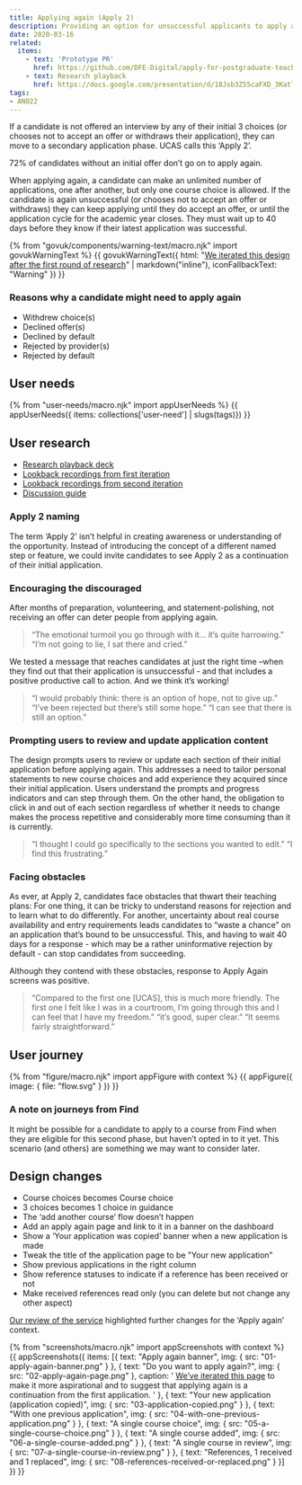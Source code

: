 ```yaml
---
title: Applying again (Apply 2)
description: Providing an option for unsuccessful applicants to apply again.
date: 2020-03-16
related:
  items:
    - text: 'Prototype PR'
      href: https://github.com/DFE-Digital/apply-for-postgraduate-teacher-training-prototype/pull/363
    - text: Research playback
      href: https://docs.google.com/presentation/d/18Jsb3Z55caFXD_3KatlHaqdwFClCdZeLYxi_QtCRmho/edit
tags:
- AN022
---
```


If a candidate is not offered an interview by any of their initial 3 choices (or chooses not to accept an offer or withdraws their application), they can move to a secondary application phase. UCAS calls this ‘Apply 2’.

72% of candidates without an initial offer don’t go on to apply again.

When applying again, a candidate can make an unlimited number of applications, one after another, but only one course choice is allowed. If the candidate is again unsuccessful (or chooses not to accept an offer or withdraws) they can keep applying until they do accept an offer, or until the application cycle for the academic year closes. They must wait up to 40 days before they know if their latest application was successful.

{% from "govuk/components/warning-text/macro.njk" import govukWarningText %}
{{ govukWarningText({
  html: "[We iterated this design after the first round of research](/apply-for-teacher-training/applying-again-iteration)" | markdown("inline"),
  iconFallbackText: "Warning"
}) }}

### Reasons why a candidate might need to apply again

* Withdrew choice(s)
* Declined offer(s)
* Declined by default
* Rejected by provider(s)
* Rejected by default

## User needs

{% from "user-needs/macro.njk" import appUserNeeds %}
{{ appUserNeeds({ items: collections['user-need'] | slugs(tags)}) }}

## User research

* [Research playback deck](https://docs.google.com/presentation/d/18Jsb3Z55caFXD_3KatlHaqdwFClCdZeLYxi_QtCRmho/edit)
* [Lookback recordings from first iteration](https://lookback.io/dfe-digital/candidates-apply-2-research-round-10)
* [Lookback recordings from second iteration](https://lookback.io/dfe-digital/candidates-apply-2-part-2-round-13)
* [Discussion guide](https://docs.google.com/spreadsheets/d/1pFiuoqEqqkZDQJZksrciMab6O3_RI8LbixwwuuecfSA/edit)

### Apply 2 naming

The term ‘Apply 2’ isn’t helpful in creating awareness or understanding of the opportunity. Instead of introducing the concept of a different named step or feature, we could invite candidates to see Apply 2 as a continuation of their initial application.

### Encouraging the discouraged

After months of preparation, volunteering, and statement-polishing, not receiving an offer can deter people from applying again.

> “The emotional turmoil you go through with it… it’s quite harrowing.”
> “I’m not going to lie, I sat there and cried.”

We tested a message that reaches candidates at just the right time –when they find out that their application is unsuccessful - and that includes a positive productive call to action. And we think it’s working!

> “I would probably think: there is an option of hope, not to give up.”
> “I’ve been rejected but there’s still some hope.”
> “I can see that there is still an option.”

### Prompting users to review and update application content

The design prompts users to review or update each section of their initial application before applying again. This addresses a need to tailor personal statements to new course choices and add experience they acquired since their initial application. Users understand the prompts and progress indicators and can step through them. On the other hand, the obligation to click in and out of each section regardless of whether it needs to change makes the process repetitive and considerably more time consuming than it is currently.

> “I thought I could go specifically to the sections you wanted to edit.”
> “I find this frustrating.”

### Facing obstacles

As ever, at Apply 2, candidates face obstacles that thwart their teaching plans: For one thing, it can be tricky to understand reasons for rejection and to learn what to do differently. For another, uncertainty about real course availability and entry requirements leads candidates to “waste a chance” on an application that’s bound to be unsuccessful.  This, and having to wait 40 days for a response - which may be a rather uninformative rejection by default - can stop candidates from succeeding.

Although they contend with these obstacles, response to Apply Again screens was positive.

> “Compared to the first one [UCAS], this is much more friendly.  The first one I felt like I was in a courtroom, I’m going through this and I can feel that I have my freedom.”
> “it’s good, super clear.”
> “It seems fairly straightforward.”

## User journey

{% from "figure/macro.njk" import appFigure with context %}
{{ appFigure({
  image: {
    file: "flow.svg"
  }
}) }}

### A note on journeys from Find

It might be possible for a candidate to apply to a course from Find when they are eligible for this second phase, but haven’t opted in to it yet. This scenario (and others) are something we may want to consider later.

## Design changes

* Course choices becomes Course choice
* 3 choices becomes 1 choice in guidance
* The ‘add another course’ flow doesn’t happen
* Add an apply again page and link to it in a banner on the dashboard
* Show a ‘Your application was copied’ banner when a new application is made
* Tweak the title of the application page to be "Your new application"
* Show previous applications in the right column
* Show reference statuses to indicate if a reference has been received or not
* Make received references read only (you can delete but not change any other aspect)

[Our review of the service](/apply-for-teacher-training/changes-for-apply-2) highlighted further changes for the ‘Apply again’ context.

{% from "screenshots/macro.njk" import appScreenshots with context %}
{{ appScreenshots({
  items: [{
      text: "Apply again banner",
      img: { src: "01-apply-again-banner.png" }
    }, {
      text: "Do you want to apply again?",
      img: { src: "02-apply-again-page.png" },
      caption: '
[We’ve iterated this page](/apply-for-teacher-training/apply-again-course-first#do-you-want-to-apply-again) to make it more aspirational and to suggest that applying again is a continuation from the first application.
      '
    }, {
      text: "Your new application (application copied)",
      img: { src: "03-application-copied.png" }
    }, {
      text: "With one previous application",
      img: { src: "04-with-one-previous-application.png" }
    }, {
      text: "A single course choice",
      img: { src: "05-a-single-course-choice.png" }
    }, {
      text: "A single course added",
      img: { src: "06-a-single-course-added.png" }
    }, {
      text: "A single course in review",
      img: { src: "07-a-single-course-in-review.png" }
    }, {
      text: "References, 1 received and 1 replaced",
      img: { src: "08-references-received-or-replaced.png" }
    }]
}) }}
